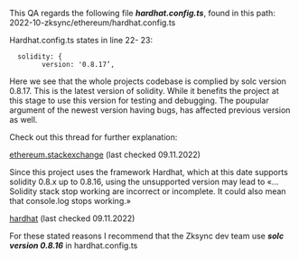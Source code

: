 
This QA regards the following file **_hardhat.config.ts_**, found in this path:
2022-10-zksync/ethereum/hardhat.config.ts

Hardhat.config.ts states in line 22- 23:
```
  solidity: {
        version: '0.8.17’, 
 ``` 

Here we see that the whole projects codebase is complied by solc version 0.8.17. This is the latest version of solidity. While it benefits the project at this stage to use this version for testing and debugging. The poupular argument of the newest version having bugs, has affected previous version as well.

Check out this thread for further explanation: 

[ethereum.stackexchange](https://ethereum.stackexchange.com/questions/94361/how-do-i-determine-the-most-recommended-safest-to-use-version-of-solidity) (last checked 09.11.2022)


Since this project uses the framework Hardhat, which at this date supports solidity 0.8.x up to 0.8.16, using the unsupported version may lead to «… Solidity stack stop working are incorrect or incomplete. It could also mean that console.log stops working.»

[hardhat](https://hardhat.org/hardhat-runner/docs/reference/solidity-support)  (last checked 09.11.2022) 

For these stated reasons I recommend that the Zksync dev team use **_solc version 0.8.16_** in hardhat.config.ts